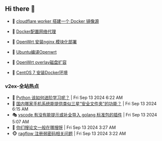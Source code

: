## Hi there 👋

<!--
**dkyg666/dkyg666** is a ✨ _special_ ✨ repository because its `README.md` (this file) appears on your GitHub profile.

Here are some ideas to get you started:

- 🔭 I’m currently working on ...
- 🌱 I’m currently learning ...
- 👯 I’m looking to collaborate on ...
- 🤔 I’m looking for help with ...
- 💬 Ask me about ...
- 📫 How to reach me: ...
- 😄 Pronouns: ...
- ⚡ Fun fact: ...
-->

<!-- BLOG-POST-LIST:START -->
- 🦩 [cloudflare worker 搭建一个 Docker 镜像源](http://blog.1996099.xyz/archives/cloudflare-worker-da-jian-yi-ge-docker-jing-xiang-zhan) 

- 🚦 [Docker配置网络代理](http://blog.1996099.xyz/archives/dockerpei-zhi-wang-luo-dai-li) 

- 🫶 [OpenWrt 安装nginx 模块化部署](http://blog.1996099.xyz/archives/openwrt-an-zhuang-nginx-mo-kuai-hua-bu-shu) 

- 🦄 [Ubuntu编译Openwrt](http://blog.1996099.xyz/archives/ubuntuzi-bian-yi-openwrt) 

- 🐻 [OpenWrt overlay磁盘扩容](http://blog.1996099.xyz/archives/openwrt-overlay) 

- 🤖 [CentOS 7 安装Docker环境](http://blog.1996099.xyz/archives/centos-docker) 
<!-- BLOG-POST-LIST:END -->

### v2ex-全站热点
<!-- v2ex:START -->
- 🥸 [Python 该如何进阶学习呢？](https://www.v2ex.com/t/1072634#reply2) | Fri Sep 13 2024 6:22 AM
- 🤗 [国内哪家手机系统能提供类似三星“安全文件夹”的功能？](https://www.v2ex.com/t/1072630#reply0) | Fri Sep 13 2024 6:15 AM
- 🎭 [vscode 有没有能提示或补全导入 golang 标准包的插件](https://www.v2ex.com/t/1072608#reply1) | Fri Sep 13 2024 5:07 AM
- 🥷 [你们搜论文一般在哪搜呀](https://www.v2ex.com/t/1072579#reply2) | Fri Sep 13 2024 3:27 AM
- 🐵 [ragflow 注册弱密码相关问题](https://www.v2ex.com/t/1072576#reply0) | Fri Sep 13 2024 3:22 AM<!-- v2ex:END -->

